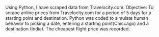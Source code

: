 Using Python, I have scraped data from Travelocity.com. 
Objective: To scrape airline prices from Travelocity.com for a period of 5 days for a starting point and destination. Python was coded to simulate human behavior to picking a date, entering a starting point(Chiccago) and a destination (India). The cheapest flight price was recorded. 
